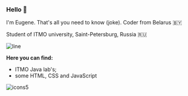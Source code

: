 
### Hello 👋

I'm Eugene. That's all you need to know (joke).
Coder from Belarus 🇧🇾

Student of ITMO university, Saint-Petersburg, Russia 🇷🇺

![line](https://user-images.githubusercontent.com/115372801/228603269-91f18800-14b4-4ea0-b7a9-165e7203690d.png)





**Here you can find:**
- ITMO Java lab's;
- some HTML, CSS and JavaScript

![icons5](https://user-images.githubusercontent.com/115372801/228608600-a2340e04-dbf5-452b-9d9e-0045e7220564.png)




